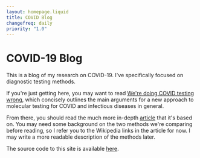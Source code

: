 ```yaml
---
layout: homepage.liquid
title: COVID Blog
changefreq: daily
priority: "1.0"
---
```


# COVID-19 Blog

This is a blog of my research on COVID-19. I've specifically focused on diagnostic testing methods.

If you're just getting here, you may want to read [We're doing COVID testing wrong](/posts/doing-it-wrong/), which concisely outlines the main arguments for a new approach to molecular testing for COVID and infectious diseases in general.

From there, you should read the much more in-depth [article](/posts/covid-testing/) that it's based on. You may need some background on the two methods we're comparing before reading, so I refer you to the Wikipedia links in the article for now. I may write a more readable description of the methods later.

The source code to this site is available [here](https://github.com/alexkreidler/covid/).
